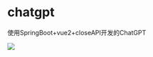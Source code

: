 # chatgpt
使用SpringBoot+vue2+closeAPI开发的ChatGPT

<img src="https://github.com/FlyingQwQ/chatgpt/blob/main/%E6%95%88%E6%9E%9C%E5%9B%BE.gif">